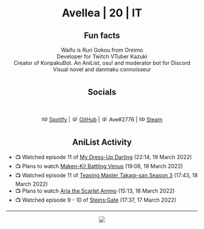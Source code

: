 <h1 align="center">
Avellea | 20 | IT
</h1>



<h2 align="center">
Fun facts
</h2>

<p align="center">
Waifu is Ruri Gokou from Oreimo<br>
Developer for Twitch VTuber Kazuki<br>
Creator of KonpakuBot. An AniList, osu! and moderator bot for Discord<br>
Visual novel and danmaku connoisseur
</p>

<h1>
<h2 align="center">Socials</h2>
<br>
<p align="center">
<img src="https://open.scdn.co/cdn/images/favicon.5cb2bd30.ico" alt="spotify logo" width="16"> <a href="https://open.spotify.com/user/2r8tkjt7qlh7uo7k06z43t63a">Spotify</a> | <img src="https://github.com/fluidicon.png" alt="github logo" width="16"> <a href="https://github.com/Avellea">GitHub</a> | <img src="https://i.imgur.com/ywxedYu.png" alt="github logo" width="16"> Ave#2776 | <img src="https://store.steampowered.com/favicon.ico" alt="spotify logo" width="16"> <a href="https://steamcommunity.com/id/Avellea/">Steam</a>
</p>
<h1>

<h2 align="center">AniList Activity</h2>

<!-- ANILIST_ACTIVITY:start -->

-   📺 Watched episode 11 of [My Dress-Up Darling](https://anilist.co/anime/132405) (22:14, 19 March 2022)
-   📺 Plans to watch [Maken-Ki! Battling Venus](https://anilist.co/anime/9936) (19:08, 19 March 2022)
-   📺 Watched episode 11 of [Teasing Master Takagi-san Season 3](https://anilist.co/anime/138424) (17:43, 18 March 2022)
-   📺 Plans to watch [Aria the Scarlet Ammo](https://anilist.co/anime/8630) (15:13, 18 March 2022)
-   📺 Watched episode 9 - 10 of [Steins;Gate](https://anilist.co/anime/9253) (17:37, 17 March 2022)

<!-- ANILIST_ACTIVITY:end -->


---



<p align="center">
<img src="https://i.pinimg.com/originals/5f/95/04/5f9504eb5a7d27ec7a6121b9e9aa48b3.gif">
<p>
